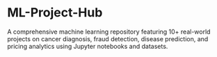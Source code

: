 # ML-Project-Hub
A comprehensive machine learning repository featuring 10+ real-world projects on cancer diagnosis, fraud detection, disease prediction, and pricing analytics using Jupyter notebooks and datasets.

